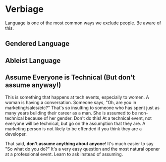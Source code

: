 # Verbiage

Language is one of the most common ways we exclude people. Be aware of this. 

## Gendered Language

## Ableist Language

## Assume Everyone is Technical (But don't assume anyway!)
This is something that happens at tech events, especially to women. A woman is having a conversation. Someone says, "Oh, are you in marketing/sales/etc?" That's so insulting to someone who has spent just as many years building their career as a man. She is assumed to be non-technical because of her gender. Don't do this! At a technical event, not everyone will be technical, but go on the assumption that they are. A marketing person is not likely to be offended if you think they are a developer.

That said, **don't assume anything about anyone**! It's much easier to  say "So what do you do?" It's a very easy question and the most natural opener at a professional event. Learn to ask instead of assuming. 